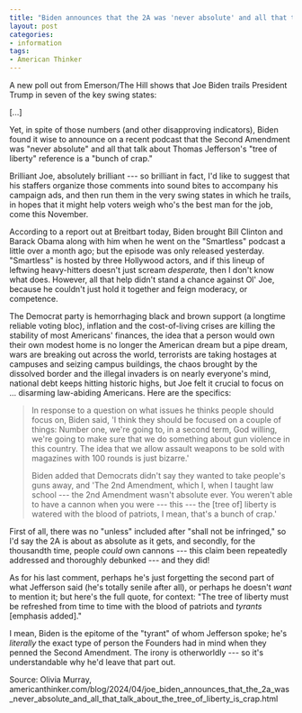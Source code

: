```yaml
---
title: "Biden announces that the 2A was 'never absolute' and all that talk about the tree of liberty is 'crap'"
layout: post
categories:
- information
tags:
- American Thinker
---
```


A new poll out from Emerson/The Hill shows that Joe Biden trails President Trump in seven of the key swing states:

\[...\]

Yet, in spite of those numbers (and other disapproving indicators), Biden found it wise to announce on a recent podcast that the Second Amendment was "never absolute" and all that talk about Thomas Jefferson's "tree of liberty" reference is a "bunch of crap."

Brilliant Joe, absolutely brilliant --- so brilliant in fact, I'd like to suggest that his staffers organize those comments into sound bites to accompany his campaign ads, and then run them in the very swing states in which he trails, in hopes that it might help voters weigh who's the best man for the job, come this November.

According to a report out at Breitbart today, Biden brought Bill Clinton and Barack Obama along with him when he went on the "Smartless" podcast a little over a month ago; but the episode was only released yesterday. "Smartless" is hosted by three Hollywood actors, and if this lineup of leftwing heavy-hitters doesn't just scream *desperate,* then I don't know what does. However, all that help didn't stand a chance against Ol' Joe, because he couldn't just hold it together and feign moderacy, or competence.

The Democrat party is hemorrhaging black and brown support (a longtime reliable voting bloc), inflation and the cost-of-living crises are killing the stability of most Americans' finances, the idea that a person would own their own modest home is no longer the American dream but a pipe dream, wars are breaking out across the world, terrorists are taking hostages at campuses and seizing campus buildings, the chaos brought by the dissolved border and the illegal invaders is on nearly everyone's mind, national debt keeps hitting historic highs, but Joe felt it crucial to focus on ... disarming law-abiding Americans. Here are the specifics:

> In response to a question on what issues he thinks people should focus on, Biden said, 'I think they should be focused on a couple of things: Number one, we're going to, in a second term, God willing, we're going to make sure that we do something about gun violence in this country. The idea that we allow assault weapons to be sold with magazines with 100 rounds is just bizarre.'
>
> Biden added that Democrats didn't say they wanted to take people's guns away, and 'The 2nd Amendment, which I, when I taught law school --- the 2nd Amendment wasn't absolute ever. You weren't able to have a cannon when you were --- this --- the [tree of] liberty is watered with the blood of patriots, I mean, that's a bunch of crap.'

First of all, there was no "unless" included after "shall not be infringed," so I'd say the 2A is about as absolute as it gets, and secondly, for the thousandth time, people *could* own cannons --- this claim been repeatedly addressed and thoroughly debunked --- and they did!

As for his last comment, perhaps he's just forgetting the second part of what Jefferson said (he's totally senile after all), or perhaps he doesn't *want* to mention it; but here's the full quote, for context: "The tree of liberty must be refreshed from time to time with the blood of patriots and *tyrants* [emphasis added]."

I mean, Biden is the epitome of the "tyrant" of whom Jefferson spoke; he's *literally* the exact type of person the Founders had in mind when they penned the Second Amendment. The irony is otherworldly --- so it's understandable why he'd leave that part out.

Source: Olivia Murray, americanthinker.com/blog/2024/04/joe_biden_announces_that_the_2a_was_never_absolute_and_all_that_talk_about_the_tree_of_liberty_is_crap.html
